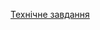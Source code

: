 [Технічне завдання](https://docs.google.com/document/d/1SyKm1nuPC9Da3BQG_x_qGzTE9vy1etUYCRFMIBsE5XE/edit#heading=h.3qefl2d47ksh)